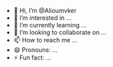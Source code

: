 - 👋 Hi, I’m @Alioumvker
- 👀 I’m interested in ...
- 🌱 I’m currently learning ...
- 💞️ I’m looking to collaborate on ...
- 📫 How to reach me ...
- 😄 Pronouns: ...
- ⚡ Fun fact: ...

<!---
Alioumvker/Alioumvker is a ✨ special ✨ repository because its `README.md` (this file) appears on your GitHub profile.
You can click the Preview link to take a look at your changes.
--->
